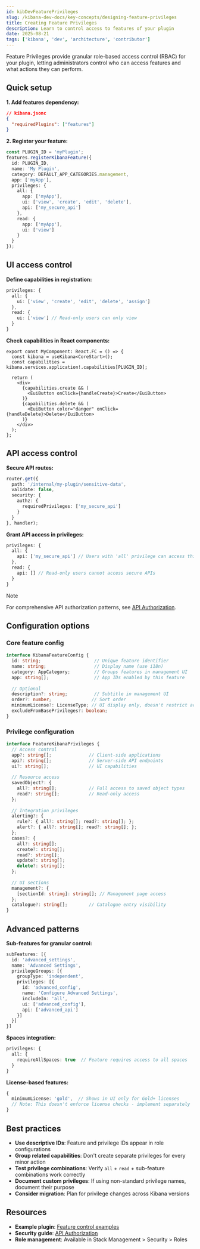 ```yaml
---
id: kibDevFeaturePrivileges
slug: /kibana-dev-docs/key-concepts/designing-feature-privileges
title: Creating Feature Privileges
description: Learn to control access to features of your plugin
date: 2025-08-21
tags: ['kibana', 'dev', 'architecture', 'contributor']
---
```


Feature Privileges provide granular role-based access control (RBAC) for your plugin, letting administrators control who can access features and what actions they can perform.

## Quick setup

**1. Add features dependency:**
```json
// kibana.jsonc
{
  "requiredPlugins": ["features"]
}
```

**2. Register your feature:**
```ts
const PLUGIN_ID = 'myPlugin';
features.registerKibanaFeature({
  id: PLUGIN_ID,
  name: 'My Plugin',
  category: DEFAULT_APP_CATEGORIES.management,
  app: ['myApp'],
  privileges: {
    all: {
      app: ['myApp'],
      ui: ['view', 'create', 'edit', 'delete'],
      api: ['my_secure_api']
    },
    read: {
      app: ['myApp'], 
      ui: ['view']
    }
  }
});
```

## UI access control

**Define capabilities in registration:**
```ts
privileges: {
  all: {
    ui: ['view', 'create', 'edit', 'delete', 'assign']
  },
  read: {
    ui: ['view'] // Read-only users can only view
  }
}
```

**Check capabilities in React components:**
```tsx
export const MyComponent: React.FC = () => {
  const kibana = useKibana<CoreStart>();
  const capabilities = kibana.services.application!.capabilities[PLUGIN_ID];
  
  return (
    <div>
      {capabilities.create && (
        <EuiButton onClick={handleCreate}>Create</EuiButton>
      )}
      {capabilities.delete && (
        <EuiButton color="danger" onClick={handleDelete}>Delete</EuiButton>
      )}
    </div>
  );
};
```

## API access control

**Secure API routes:**
```ts
router.get({
  path: '/internal/my-plugin/sensitive-data',
  validate: false,
  security: {
    authz: {
      requiredPrivileges: ['my_secure_api']
    }
  }
}, handler);
```

**Grant API access in privileges:**
```ts
privileges: {
  all: {
    api: ['my_secure_api'] // Users with 'all' privilege can access this API
  },
  read: {
    api: [] // Read-only users cannot access secure APIs
  }
}
```

> [!NOTE]
> For comprehensive API authorization patterns, see [API Authorization](/kibana-dev-docs/key-concepts/security-api-authorization).

## Configuration options

### Core feature config

```ts
interface KibanaFeatureConfig {
  id: string;                    // Unique feature identifier
  name: string;                  // Display name (use i18n)
  category: AppCategory;         // Groups features in management UI
  app: string[];                 // App IDs enabled by this feature
  
  // Optional
  description?: string;          // Subtitle in management UI
  order?: number;               // Sort order
  minimumLicense?: LicenseType; // UI display only, doesn't restrict access
  excludeFromBasePrivileges?: boolean;
}
```

### Privilege configuration

```ts
interface FeatureKibanaPrivileges {
  // Access control
  app?: string[];              // Client-side applications
  api?: string[];              // Server-side API endpoints  
  ui?: string[];               // UI capabilities
  
  // Resource access
  savedObject?: {
    all?: string[];            // Full access to saved object types
    read?: string[];           // Read-only access
  };
  
  // Integration privileges  
  alerting?: {
    rule?: { all?: string[]; read?: string[]; };
    alert?: { all?: string[]; read?: string[]; };
  };
  cases?: {
    all?: string[];
    create?: string[];
    read?: string[];
    update?: string[];
    delete?: string[];
  };
  
  // UI sections
  management?: {
    [sectionId: string]: string[]; // Management page access
  };
  catalogue?: string[];        // Catalogue entry visibility
}
```

## Advanced patterns

**Sub-features for granular control:**
```ts
subFeatures: [{
  id: 'advanced_settings',
  name: 'Advanced Settings',
  privilegeGroups: [{
    groupType: 'independent',
    privileges: [{
      id: 'advanced_config',
      name: 'Configure Advanced Settings',
      includeIn: 'all',
      ui: ['advanced_config'],
      api: ['advanced_api']
    }]
  }]
}]
```

**Spaces integration:**
```ts
privileges: {
  all: {
    requireAllSpaces: true  // Feature requires access to all spaces
  }
}
```

**License-based features:**
```ts
{
  minimumLicense: 'gold',  // Shows in UI only for Gold+ licenses
  // Note: This doesn't enforce license checks - implement separately
}
```

## Best practices

- **Use descriptive IDs**: Feature and privilege IDs appear in role configurations
- **Group related capabilities**: Don't create separate privileges for every minor action  
- **Test privilege combinations**: Verify `all` + `read` + sub-feature combinations work correctly
- **Document custom privileges**: If using non-standard privilege names, document their purpose
- **Consider migration**: Plan for privilege changes across Kibana versions

## Resources

- **Example plugin**: [Feature control examples](https://github.com/elastic/kibana/tree/main/examples/feature_control)
- **Security guide**: [API Authorization](/kibana-dev-docs/key-concepts/security-api-authorization)
- **Role management**: Available in Stack Management > Security > Roles
